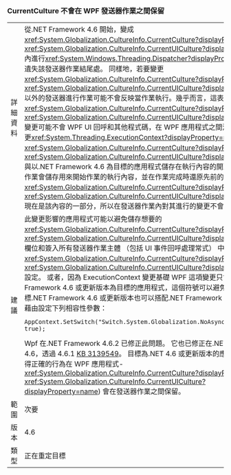 ### <a name="currentculture-is-not-preserved-across-wpf-dispatcher-operations"></a>CurrentCulture 不會在 WPF 發送器作業之間保留

|   |   |
|---|---|
|詳細資料|從.NET Framework 4.6 開始，變成<xref:System.Globalization.CultureInfo.CurrentCulture?displayProperty=name>或<xref:System.Globalization.CultureInfo.CurrentUICulture?displayProperty=name>內進行<xref:System.Windows.Threading.Dispatcher?displayProperty=name>將會遺失該發送器作業結尾處。 同樣地，若要變更<xref:System.Globalization.CultureInfo.CurrentCulture?displayProperty=name>或<xref:System.Globalization.CultureInfo.CurrentUICulture?displayProperty=name>以外的發送器進行作業可能不會反映當作業執行。幾乎而言，這表示<xref:System.Globalization.CultureInfo.CurrentCulture?displayProperty=name>和<xref:System.Globalization.CultureInfo.CurrentUICulture?displayProperty=name>變更可能不會 WPF UI 回呼和其他程式碼，在 WPF 應用程式之間流動。這是因為變更<xref:System.Threading.ExecutionContext?displayProperty=name>，進而導致<xref:System.Globalization.CultureInfo.CurrentCulture?displayProperty=name>和<xref:System.Globalization.CultureInfo.CurrentUICulture?displayProperty=name>與以.NET Framework 4.6 為目標的應用程式儲存在執行內容的開頭。 WPF 發送器作業會儲存用來開始作業的執行內容，並在作業完成時還原先前的內容。 因為 <xref:System.Globalization.CultureInfo.CurrentCulture?displayProperty=name> 和 <xref:System.Globalization.CultureInfo.CurrentUICulture?displayProperty=name> 現在是該內容的一部分，所以在發送器作業內對其進行的變更不會保留到作業外。|
|建議|此變更影響的應用程式可能以避免儲存想要的<xref:System.Globalization.CultureInfo.CurrentCulture?displayProperty=name>或<xref:System.Globalization.CultureInfo.CurrentUICulture?displayProperty=name>欄位和簽入所有發送器作業主體 （包括 UI 事件回呼處理常式） 中的正確<xref:System.Globalization.CultureInfo.CurrentCulture?displayProperty=name>和<xref:System.Globalization.CultureInfo.CurrentUICulture?displayProperty=name>設定。 或者，因為 ExecutionContext 變更基礎 WPF 這項變更只會影響以.NET Framework 4.6 或更新版本為目標的應用程式，這個符號可以避免將目標設為目標.NET Framework 4.6 或更新版本也可以搭配.NET Framework 4.5.2.Apps解決此藉由設定下列相容性參數：<pre><code>AppContext.SetSwitch(&quot;Switch.System.Globalization.NoAsyncCurrentCulture&quot;, true);&#13;&#10;</code></pre>Wpf 在.NET Framework 4.6.2 已修正此問題。 它也已修正在.NET Framework 4.6，透過 4.6.1 [KB 3139549](https://support.microsoft.com/kb/3139549)。 目標為.NET 4.6 或更新版本的應用程式將自動取得正確的行為在 WPF 應用程式- <xref:System.Globalization.CultureInfo.CurrentCulture?displayProperty=name> / <xref:System.Globalization.CultureInfo.CurrentUICulture?displayProperty=name>) 會在發送器作業之間保留。|
|範圍|次要|
|版本|4.6|
|類型|正在重定目標|


